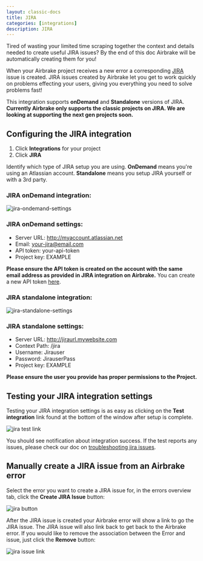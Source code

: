 ```yaml
---
layout: classic-docs
title: JIRA
categories: [integrations]
description: JIRA
---
```



Tired of wasting your limited time scraping together the context and
details needed to create useful JIRA issues? By the end of this doc Airbrake
will be automatically creating them for you!

When your Airbrake project receives a new error a corresponding
[JIRA](http://www.atlassian.com/software/jira/overview) issue is created.
JIRA issues created by Airbrake let you get to work quickly on
problems effecting your users, giving you everything you need to solve problems
fast!

This integration supports **onDemand** and **Standalone** versions of JIRA.
**Currently Airbrake only supports the classic projects on JIRA. We are looking
at supporting the next gen projects soon.**

## Configuring the JIRA integration

1. Click **Integrations** for your project
2. Click **JIRA**

Identify which type of JIRA setup you are using. **OnDemand** means you're using an
Atlassian account. **Standalone** means you setup JIRA yourself or with a 3rd
party.

### JIRA onDemand integration:

![jira-ondemand-settings](/docs/assets/img/docs/integrations/jira-ondemand-settings.png)

### JIRA onDemand settings:
- Server URL: http://myaccount.atlassian.net
- Email: your-jira@email.com
- API token: your-api-token
- Project key: EXAMPLE

**Please ensure the API token is created on the account with the same email
address as provided in JIRA integration on Airbrake.** You can create a new API
token [here](https://id.atlassian.com/manage/api-tokens).

### JIRA standalone integration:

![jira-standalone-settings](/docs/assets/img/docs/integrations/jira-standalone-settings.png)

### JIRA standalone settings:
- Server URL: http://jiraurl.mywebsite.com
- Context Path: /jira
- Username: Jirauser
- Password: JirauserPass
- Project key: EXAMPLE

**Please ensure the user you provide has proper permissions to the Project.**

## Testing your JIRA integration settings

Testing your JIRA integration settings is as easy as clicking on the **Test
integration** link found at the bottom of the window after setup is complete.

![jira test link](/docs/assets/img/docs/integrations/jira_testing.png)

You should see notification about integration success.
If the test reports any issues, please check our doc on [troubleshooting jira issues](/docs/integrations/troubleshooting-jira-issues).

## Manually create a JIRA issue from an Airbrake error

Select the error you want to create a JIRA issue for, in the errors overview
tab, click the **Create JIRA Issue** button:

![jira button](/docs/assets/img/docs/integrations/jira_button.png)

After the JIRA issue is created your Airbrake error will show a link to go the
JIRA issue. The JIRA issue will also link back to get back to the Airbrake error.
If you would like to remove the association between the Error and issue, just
click the **Remove** button:

![jira issue link](/docs/assets/img/docs/integrations/jira_issue_link.png)
